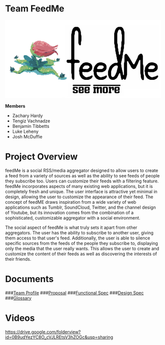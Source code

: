 # Team FeedMe

![text](pics/feedme_logo.png)

**Members**

* Zachary Hardy
* Tengiz Vachnadze
* Benjamin Tibbetts
* Luke Leheny
* Josh McDuffie

# Project Overview

feedMe is a social RSS/media aggregator designed to allow users to create a feed from a variety of sources as well as the ability to see feeds of people they subscribe too. Users can customize their feeds with a filtering feature. feedMe incorporates aspects of many existing web applications, but it is completely fresh and unique. The user interface is attractive yet minimal in design, allowing the user to customize the appearance of their feed. The concept of feedME draws inspiration from a wide variety of web applications such as Tumblr, SoundCloud, Twitter, and the channel design of Youtube, but its innovation comes from the combination of a sophisticated, customizable aggregator with a social environment.

The social aspect of feedMe is what truly sets it apart from other aggregators. The user has the ability to subscribe to another user, giving them access to that user's feed. Additionally, the user is able to silence specific sources from the feeds of the people they subscribe to, displaying only the media that the user really wants. This allows the user to create and customize the content of their feeds as well as discovering the interests of their friends.

# Documents

###[Team Profile](./docs/profile.md)
###[Proposal](./docs/proposal/proposal.md)
###[Functional Spec](./docs/fspec/fspec.md)
###[Design Spec](./docs/dspec/dspec.md)
###[Glossary](./docs/README.md)

# Videos
https://drive.google.com/folderview?id=0B9udYezYC8O_cVJLREtsV3hZOGc&usp=sharing

